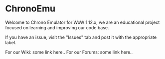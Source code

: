 # ChronoEmu

Welcome to Chrono Emulator for WoW 1.12.x, we are an educational project focused on learning and improving our code base.


If you have an issue, visit the "Issues" tab and post it with the appropriate label.

For our Wiki: some link here..
For our Forums: some link here..
